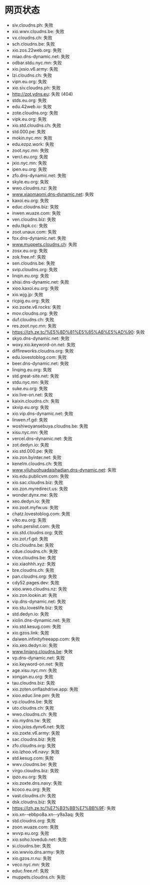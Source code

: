 # 网页状态
- siv.cloudns.ph: 失败
- xio.wwv.cloudns.be: 失败
- vx.cloudns.ch: 失败
- sch.cloudns.be: 失败
- xio.zos.22web.org: 失败
- miao.dns-dynamic.net: 失败
- odbar.stdu.nyc.mn: 失败
- xio.jxsio.v6.army: 失败
- lzi.cloudns.ch: 失败
- vipn.eu.org: 失败
- xio.siv.cloudns.ph: 失败
- http://zot.ydns.eu: 失败 (404)
- stds.eu.org: 失败
- edu.42web.io: 失败
- zote.cloudns.org: 失败
- vipk.eu.org: 失败
- xio.std.cloudns.ch: 失败
- std.000.pe: 失败
- mokin.nyc.mn: 失败
- edu.ezpz.work: 失败
- zoot.nyc.mn: 失败
- vercl.eu.org: 失败
- jxio.nyc.mn: 失败
- ipen.eu.org: 失败
- zfo.dns-dynamic.net: 失败
- skyle.eu.org: 失败
- wwo.cloudns.nz: 失败
- www.xiaomaomi.dns-dynamic.net: 失败
- kaxoi.eu.org: 失败
- educ.cloudns.biz: 失败
- inwen.wuaze.com: 失败
- ven.cloudns.biz: 失败
- edu.tkpk.cc: 失败
- zoot.unaux.com: 失败
- fox.dns-dynamic.net: 失败
- www.muppets.cloudns.ch: 失败
- zosx.eu.org: 失败
- zok.free.nf: 失败
- sen.cloudns.be: 失败
- svip.cloudns.org: 失败
- linqin.eu.org: 失败
- shisi.dns-dynamic.net: 失败
- xioo.kaxoi.eu.org: 失败
- xio.wjg.jp: 失败
- ricpig.eu.org: 失败
- xio.zoxte.v6.rocks: 失败
- mov.cloudns.org: 失败
- duf.cloudns.ch: 失败
- res.zoot.nyc.mn: 失败
- https://lzh.ze.tc/%E5%8D%81%E5%85%AB%E5%AD%90: 失败
- skyo.dns-dynamic.net: 失败
- woxy.xio.keyword-on.net: 失败
- diffireworks.cloudns.org: 失败
- edu.lovestoblog.com: 失败
- beer.dns-dynamic.net: 失败
- linqing.eu.org: 失败
- std.great-site.net: 失败
- stdu.nyc.mn: 失败
- suke.eu.org: 失败
- xio.live-on.net: 失败
- kaixin.cloudns.ch: 失败
- skvip.eu.org: 失败
- xio.vip.dns-dynamic.net: 失败
- linwen.rf.gd: 失败
- woshiwoyansebuya.cloudns.be: 失败
- xisu.nyc.mn: 失败
- vercel.dns-dynamic.net: 失败
- zot.dedyn.io: 失败
- xio.std.000.pe: 失败
- xio.zon.byinter.net: 失败
- kenelm.cloudns.ch: 失败
- www.yiluhuohuadaishadian.dns-dynamic.net: 失败
- xio.edu.publicvm.com: 失败
- xio.sac.cloudns.biz: 失败
- xio.zon.myredirect.us: 失败
- wonder.dynx.me: 失败
- xeo.dedyn.io: 失败
- xio.zoot.myfw.us: 失败
- chatz.lovestoblog.com: 失败
- viko.eu.org: 失败
- soho.perslist.com: 失败
- xio.std.cloudns.org: 失败
- xio.zot.rf.gd: 失败
- clo.cloudns.be: 失败
- cdue.cloudns.ch: 失败
- vice.cloudns.be: 失败
- xio.xiaohhh.xyz: 失败
- bre.cloudns.ch: 失败
- pan.cloudns.org: 失败
- cdy52.pages.dev: 失败
- xioo.wwo.cloudns.nz: 失败
- xio.zon.lookin.at: 失败
- vip.dns-dynamic.net: 失败
- xio.stu.loveslife.biz: 失败
- std.dedyn.io: 失败
- xiolin.dns-dynamic.net: 失败
- xio.std.kesug.com: 失败
- xio.gzos.link: 失败
- daiwen.infinityfreeapp.com: 失败
- xio.xeo.dedyn.io: 失败
- www.liniang.cloudns.be: 失败
- vp.dns-dynamic.net: 失败
- xio.keyword-on.net: 失败
- age.xisu.nyc.mn: 失败
- xongan.eu.org: 失败
- tau.cloudns.biz: 失败
- xio.zoten.onflashdrive.app: 失败
- xioo.educ.line.pm: 失败
- vp.cloudns.be: 失败
- uto.cloudns.ch: 失败
- wwo.cloudns.ch: 失败
- xio.mydns.tw: 失败
- xioo.jxios.dynv6.net: 失败
- xio.zoxte.v6.army: 失败
- sac.cloudns.biz: 失败
- zfo.cloudns.org: 失败
- xio.lzhoo.v6.navy: 失败
- std.kesug.com: 失败
- wwv.cloudns.be: 失败
- virgo.cloudns.biz: 失败
- ipzo.eu.org: 失败
- xio.zoxte.dns.navy: 失败
- kcoco.eu.org: 失败
- vast.cloudns.ch: 失败
- dsk.cloudns.biz: 失败
- https://lzh.ze.tc/%E7%B3%BB%E7%BB%9F: 失败
- xio.xn--ebbpo8a.xn--y9a3aq: 失败
- std.cloudns.org: 失败
- zoon.wuaze.com: 失败
- wvvp.eu.org: 失败
- xio.soho.lovedub.net: 失败
- si.cloudns.be: 失败
- xio.wwvio.dns.army: 失败
- xio.gzos.rr.nu: 失败
- veco.nyc.mn: 失败
- educ.free.nf: 失败
- muppets.cloudns.ch: 失败
